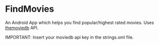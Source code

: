 # FindMovies
An Android App which helps you find popular/highest rated movies. Uses <a href="https://www.themoviedb.org/">themoviedb</a> API.

IMPORTANT:
Insert your moviedb api key in the strings.xml file.
